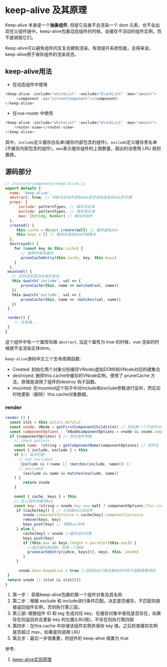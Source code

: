 # keep-alive 及其原理

Keep-alive 本身是一个**抽象组件**, 但是它自身不会渲染一个 dom 元素，也不会出现在父组件链中。keep-alive包裹动态组件的时候，会缓存不活动的组件实例，而不是销毁它们。

Keep-alive可以避免组件的反复创建和渲染，有效提升系统性能，总得来说，keep-alive用于保存组件的渲染状态。

## keep-alive用法

* 在动态组件中使用

```javascript
<keep-alive :include="whiteList" :exclude="blackList" :max="amount">
     <component :is="currentComponent"></component>
</keep-alive>
```

* 在vue-router 中使用

```javascript
<keep-alive :include="whiteList" :exclude="blackList" :max="amount">
    <router-view></router-view>
</keep-alive>
```

其中，`include`定义缓存白名单(缓存内部包含的组件)，`exclude`定义缓存黑名单(不缓存内部包含的组件)，`max`表示缓存组件的上限数量，超出的话使用 LRU 规则置换。



## 源码部分

```javascript
// src/core/components/keep-alive.js
export default {
  name: 'keep-alive',
  abstract: true, // 判断当前组件虚拟dom是否渲染成真实dom的关键
  props: {
      include: patternTypes, // 缓存白名单
      exclude: patternTypes, // 缓存黑名单
      max: [String, Number] // 缓存的组件
  },
  created() {
     this.cache = Object.create(null) // 缓存虚拟dom
     this.keys = [] // 缓存的虚拟dom的键集合
  },
  destroyed() {
    for (const key in this.cache) {
       // 删除所有的缓存
       pruneCacheEntry(this.cache, key, this.keys)
    }
  },
 mounted() {
   // 实时监听黑白名单的变动
   this.$watch('include', val => {
       pruneCache(this, name => matched(val, name))
   })
   this.$watch('exclude', val => {
       pruneCache(this, name => !matches(val, name))
   })
 },

 render() {
    // 先省略...
 }
}
```

这个组件中有一个属性叫做 `abstract`, 当这个属性为 true 的时候，vue 渲染的时候就不会渲染实体dom。

`Keep-alive`源码中又三个生命周期函数:

* Created: 初始化两个对象分别缓存VNode(虚拟DOM)和VNode对应的键集合
* destroyed: 删除this.cache中缓存的VNode实例。使用了 pruneCache 方法，原理是调用了组件的destroy 钩子函数。
* mounted: 在mounted这个钩子中对include和exclude参数进行监听，然后实时地更新（删除）this.cache对象数据。

### render

```javascript
render () {
  const slot = this.$slots.defalut
  const vnode: VNode = getFirstComponentChild(slot) // 找到第一个子组件对象
  const componentOptions : ?VNodeComponentOptions = vnode && vnode.componentOptions
  if (componentOptions) { // 存在组件参数
    // check pattern
    const name: ?string = getComponentName(componentOptions) // 组件名
    const { include, exclude } = this
    if (// 条件匹配
      // not included
      （include && (!name || !matches(include, name))）||
      // excluded
        (exclude && name && matches(exclude, name))
    ) {
        return vnode
    }
    
    const { cache, keys } = this
    // 定义组件的缓存key
    const key: ?string = vnode.key === null ? componentOptions.Ctor.cid + (componentOptions.tag ? `::${componentOptions.tag}` : '') : vnode.key
     if (cache[key]) { // 已经缓存过该组件
        vnode.componentInstance = cache[key].componentInstance
        remove(keys, key)
        keys.push(key) // 调整key排序
     } else {
        cache[key] = vnode //缓存组件对象
        keys.push(key)
        if (this.max && keys.length > parseInt(this.max)) {
          //超过缓存数限制，将第一个删除
          pruneCacheEntry(cahce, keys[0], keys, this._vnode)
        }
     }
     
      vnode.data.keepAlive = true //渲染和执行被包裹组件的钩子函数需要用到
 }
 return vnode || (slot && slot[0])
}
```

1. 第一步： 获取keep-alive包裹的第一个组件对象及其名称
2. 第二步：根据 exclude 和 include进行条件匹配。决定是否缓存，不匹配则直接返回组件实例，否则执行第三部。
3. 第三部:  根据组件 ID 和 tag 生成对应 key，在缓存对象中查找是否存在，如果存在则返回并且更新 key 的位置(LRU用)，不存在则执行第四部
4. 第四步：在this.cache 中存储该组件实例并保存 key 值。之后检查缓存实例是否超过 max，如果是则调用 LRU
5. 第五步：最后一步很重要，将组件的 keep-alive 值置为 true



参考:

1. [keep-alive实现原理](https://www.jianshu.com/p/9523bb439950)

